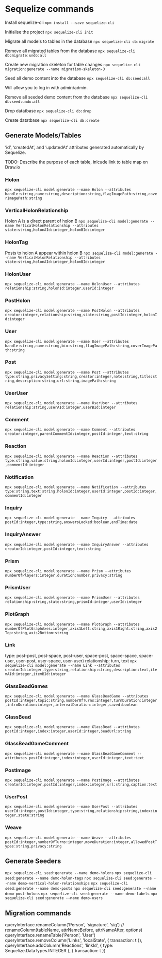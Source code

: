 # Sequelize commands

Install sequelize-cli
`npm install --save sequelize-cli`

Initialise the project
`npx sequelize-cli init`

Migrate all models to tables in the database
`npx sequelize-cli db:migrate`

Remove all migrated tables from the database
`npx sequelize-cli db:migrate:undo:all`

Create new migration skeleton for table changes
`npx sequelize-cli migration:generate --name migration-skeleton-3`

Seed all demo content into the database
`npx sequelize-cli db:seed:all`

Will allow you to log in with admin/admin.

Remove all seeded demo content from the database
`npx sequelize-cli db:seed:undo:all`

Drop datatbase
`npx sequelize-cli db:drop`

Create datatbase
`npx sequelize-cli db:create`

## Generate Models/Tables

‘id’, ‘createdAt’, and ‘updatedAt’ attributes generated automatically by Sequelize.

TODO: Describe the purpose of each table, inlcude link to table map on Draw.io

### Holon

`npx sequelize-cli model:generate --name Holon --attributes handle:string,name:string,description:string,flagImagePath:string,coverImagePath:string`

### VerticalHolonRelationship

Holon A is a direct parent of holon B
`npx sequelize-cli model:generate --name VerticalHolonRelationship --attributes state:string,holonAId:integer,holonBId:integer`

### HolonTag

Posts to holon A appear within holon B
`npx sequelize-cli model:generate --name VerticalHolonRelationship --attributes state:string,holonAId:integer,holonBId:integer`

### HolonUser

`npx sequelize-cli model:generate --name HolonUser --attributes relationship:string,holonId:integer,userId:integer`

### PostHolon

`npx sequelize-cli model:generate --name PostHolon --attributes creator:integer,relationship:string,state:string,postId:integer,holonId:integer`

### User

`npx sequelize-cli model:generate --name User --attributes handle:string,name:string,bio:string,flagImagePath:string,coverImagePath:string`

### Post

`npx sequelize-cli model:generate --name Post --attributes type:string,privacySetting:string,creator:integer,note:string,title:string,description:string,url:string,imagePath:string`

### UserUser

`npx sequelize-cli model:generate --name UserUser --attributes relationship:string,userAId:integer,userBId:integer`

### Comment

`npx sequelize-cli model:generate --name Comment --attributes creator:integer,parentCommentId:integer,postId:integer,text:string`

### Reaction

`npx sequelize-cli model:generate --name Reaction --attributes type:string,value:string,holonId:integer,userId:integer,postId:integer,commentId:integer`

### Notification

`npx sequelize-cli model:generate --name Notification --attributes type:string,text:string,holonId:integer,userId:integer,postId:integer,commentId:integer`

### Inquiry

`npx sequelize-cli model:generate --name Inquiry --attributes postId:integer,type:string,answersLocked:boolean,endTime:date`

### InquiryAnswer

`npx sequelize-cli model:generate --name InquiryAnswer --attributes creatorId:integer,postId:integer,text:string`

### Prism

`npx sequelize-cli model:generate --name Prism --attributes numberOfPlayers:integer,duration:number,privacy:string`

### PrismUser

`npx sequelize-cli model:generate --name PrismUser --attributes relationship:string,state:string,prismId:integer,userId:integer`

### PlotGraph

`npx sequelize-cli model:generate --name PlotGraph --attributes numberOfPlotGraphAxes:integer,axis1Left:string,axis1Right:string,axis2Top:string,axis2Bottom:string`

### Link

type: post-post, post-space, post-user, space-post, space-space, space-user, user-post, user-space, user-user)
relationship: turn, text
`npx sequelize-cli model:generate --name Link --attributes creatorId:integer,type:string,relationship:string,description:text,itemAId:integer,itemBId:integer`

### GlassBeadGames

`npx sequelize-cli model:generate --name GlassBeadGame --attributes postId:integer,topic:string,numberOfTurns:integer,turnDuration:integer,introDuration:integer,intervalDuration:integer,saved:boolean`

### GlassBead

`npx sequelize-cli model:generate --name GlassBead --attributes postId:integer,index:integer,userId:integer,beadUrl:string`

### GlassBeadGameComment

`npx sequelize-cli model:generate --name GlassBeadGameComment --attributes postId:integer,index:integer,userId:integer,text:text`

### PostImage

`npx sequelize-cli model:generate --name PostImage --attributes creatorId:integer,postId:integer,index:integer,url:string,caption:text`

### UserPost

`npx sequelize-cli model:generate --name UserPost --attributes userId:integer,postId:integer,type:string,relationship:string,index:integer,state:string`

### Weave

`npx sequelize-cli model:generate --name Weave --attributes postId:integer,numberOfTurns:integer,moveDuration:integer,allowedPostTypes:string,privacy:string`

## Generate Seeders

`npx sequelize-cli seed:generate --name demo-holons`
`npx sequelize-cli seed:generate --name demo-holon-tags`
`npx sequelize-cli seed:generate --name demo-vertical-holon-relationships`
`npx sequelize-cli seed:generate --name demo-posts`
`npx sequelize-cli seed:generate --name demo-post-holons`
`npx sequelize-cli seed:generate --name demo-labels`
`npx sequelize-cli seed:generate --name demo-users`

## Migration commands

queryInterface.renameColumn('Person', 'signature', 'sig') // renameColumn(tableName, attrNameBefore, attrNameAfter, options)
queryInterface.renameTable('Person', 'User')
queryInterface.removeColumn('Links', 'localState', { transaction: t }),
queryInterface.addColumn('Reactions', 'linkId', {
type: Sequelize.DataTypes.INTEGER
}, { transaction: t })
